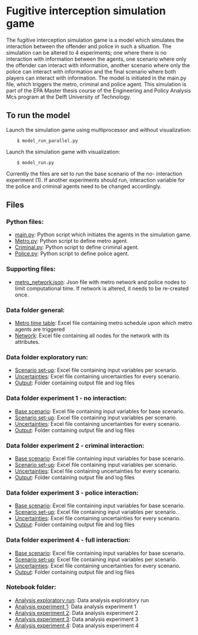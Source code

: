 # Fugitive interception simulation game

The fugitive interception simulation game is a model which simulates the interaction between the offender and police in such a situation. The simulation can be altered to 4 experiments; one where there is no interaction with information between the agents, one scenario where only the offender can interact with information, another scenario where only the police can interact with information and the final scenario where both players can interact with information. The model is initiated in the main.py file, which triggers the metro, criminal and police agent. This simulation is part of the EPA Master thesis course of the Engineering and Policy Analysis Mcs program at the Delft University of Technology. 


## To run the model

Launch the simulation game using multiprocessor and without visualization:
```
    $ model_run_parallel.py
```

Launch the simulation game with visualization:
```
    $ model_run.py
```

Currently the files are set to run the base scenario of the no- interaction experiment (1). If another experiments should run, interaction variable for the police and criminal agents need to be changed accordingly.

## Files

### Python files:
* [main.py](main.py): Python script which initiates the agents in the simulation game.
* [Metro.py](Metro.py): Python script to define metro agent.
* [Criminal.py](Criminal.py): Python script to define criminal agent.
* [Police.py](Police.py): Python script to define police agent.

### Supporting files:
* [metro_network.json](metro_network.json): Json file with metro network and police nodes to limit computational time. If network is altered, it needs to be re-created once.

### Data folder general:
* [Metro time table](data/MetroTimetTable.csv): Excel file containing metro schedule upon which metro agents are triggered
* [Network](data/Nodes_complete_police.csv): Excel file containing all nodes for the network with its attributes.

### Data folder exploratory run:
* [Scenario set-up](data/experiment_scenarios_27112023.csv): Excel file containing input variables per scenario.
* [Uncertainties](data/exp_uncertainties_no_int_exploring.csv): Excel file containing uncertainties for every scenario.
* [Output](experiment/no_int_exploring_27112023): Folder containing output file and log files


### Data folder experiment 1 - no interaction:
* [Base scenario](data/base_28112023.csv): Excel file containing input variables for base scenario.
* [Scenario set-up](data/experiment_scenarios_28112023.csv): Excel file containing input variables per scenario.
* [Uncertainties](data/exp_uncertainties_no_int.csv): Excel file containing uncertainties for every scenario.
* [Output](experiment/no_interaction_28112023): Folder containing output file and log files


### Data folder experiment 2 - criminal interaction:
* [Base scenario](data/base_29112023.csv): Excel file containing input variables for base scenario.
* [Scenario set-up](data/experiment_scenarios_29112023.csv): Excel file containing input variables per scenario.
* [Uncertainties](data/exp_uncertainties_crim_int.csv): Excel file containing uncertainties for every scenario.
* [Output](experiment/crim_int_29112023): Folder containing output file and log files


### Data folder experiment 3 - police interaction:
* [Base scenario](data/base_01122023.csv): Excel file containing input variables for base scenario.
* [Scenario set-up](data/experiment_scenarios_01122023.csv): Excel file containing input variables per scenario.
* [Uncertainties](data/exp_uncertainties_pol_int.csv): Excel file containing uncertainties for every scenario.
* [Output](experiment/pol_int_01122023): Folder containing output file and log files


### Data folder experiment 4 - full interaction:
* [Base scenario](data/base_03122023.csv): Excel file containing input variables for base scenario.
* [Scenario set-up](data/experiment_scenarios_03122023.csv): Excel file containing input variables per scenario.
* [Uncertainties](data/exp_uncertainties_full_int.csv): Excel file containing uncertainties for every scenario.
* [Output](experiment/full_int_03122023): Folder containing output file and log files



### Notebook folder:
* [Analysis exploratory run](experiment/experiment%20analysis/exp_no_int_exploring_27112023.ipynb):  Data analysis exploratory run
* [Analysis experiment 1](experiment/experiment%20analysis/exp_no_int_28112023.ipynb): Data analysis experiment 1
* [Analysis experiment 2](experiment/experiment%20analysis/exp_crim_int_29112023.ipynb): Data analysis experiment 2
* [Analysis experiment 3](experiment/experiment%20analysis/exp_pol_int_01122023.ipynb): Data analysis experiment 3
* [Analysis experiment 4](experiment/experiment%20analysis/exp_full_int_03122023.ipynb): Data analysis experiment 4
